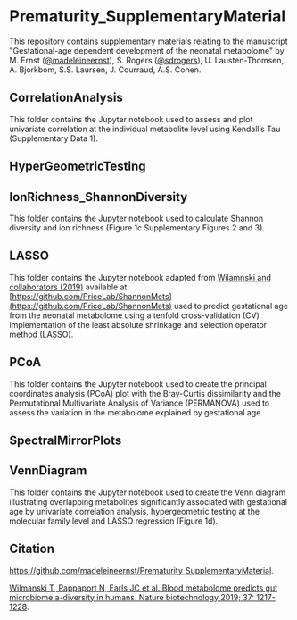 # Prematurity_SupplementaryMaterial


This repository contains supplementary materials relating to the manuscript 
"Gestational-age dependent development of the neonatal metabolome" by M. Ernst ([@madeleineernst](https://github.com/madeleineernst)), 
S. Rogers ([@sdrogers](https://github.com/sdrogers)), U. Lausten-Thomsen, A. Bjorkbom, S.S. Laursen, J. Courraud, A.S. Cohen.

## CorrelationAnalysis

This folder contains the Jupyter notebook used to assess and plot univariate correlation at the individual metabolite level using Kendall’s Tau (Supplementary Data 1). 

## HyperGeometricTesting

## IonRichness_ShannonDiversity

This folder contains the Jupyter notebook used to calculate Shannon diversity and ion richness (Figure 1c Supplementary Figures 2 and 3).

## LASSO

This folder contains the Jupyter notebook adapted from [Wilamnski and collaborators (2019)](https://www.nature.com/articles/s41587-019-0233-9) available at: [https://github.com/PriceLab/ShannonMets](https://github.com/PriceLab/ShannonMets) used to predict gestational age from the neonatal metabolome using a tenfold cross-validation (CV) implementation of the least absolute shrinkage and selection operator method (LASSO). 

## PCoA

This folder contains the Jupyter notebook used to create the principal coordinates analysis (PCoA) plot with the Bray-Curtis dissimilarity and the Permutational Multivariate Analysis of Variance (PERMANOVA) used to assess the variation in the metabolome explained by gestational age. 

## SpectralMirrorPlots


## VennDiagram

This folder contains the Jupyter notebook used to create the Venn diagram illustrating overlapping metabolites significantly associated with gestational age by univariate correlation analysis, hypergeometric testing at the molecular family level and LASSO regression (Figure 1d).


## Citation

https://github.com/madeleineernst/Prematurity_SupplementaryMaterial.

[Wilmanski T, Rappaport N, Earls JC et al. Blood metabolome predicts gut microbiome a-diversity in humans. Nature biotechnology 2019; 37: 1217-1228](https://www.nature.com/articles/s41587-019-0233-9).

